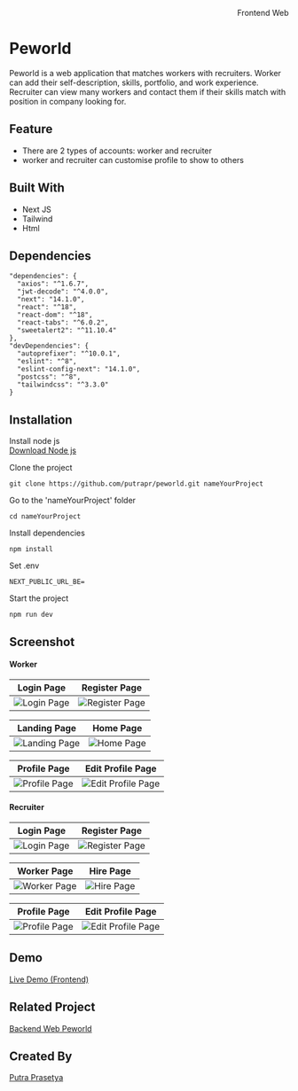 <p align="right">Frontend Web</p> 


# Peworld
Peworld is a web application that matches workers with recruiters. Worker can add their self-description, skills, portfolio, and work experience. Recruiter can view many workers and contact them if their skills match with position in company looking for.

## Feature
* There are 2 types of accounts: worker and recruiter
* worker and recruiter can customise profile to show to others

## Built With
* Next JS
* Tailwind
* Html

## Dependencies
```
"dependencies": {
  "axios": "^1.6.7",
  "jwt-decode": "^4.0.0",
  "next": "14.1.0",
  "react": "^18",
  "react-dom": "^18",
  "react-tabs": "^6.0.2",
  "sweetalert2": "^11.10.4"
},
"devDependencies": {
  "autoprefixer": "^10.0.1",
  "eslint": "^8",
  "eslint-config-next": "14.1.0",
  "postcss": "^8",
  "tailwindcss": "^3.3.0"
}
```

## Installation
Install node js  
[Download Node js](https://nodejs.org/en)

Clone the project
```
git clone https://github.com/putrapr/peworld.git nameYourProject
```

Go to the 'nameYourProject' folder
```
cd nameYourProject
```

Install dependencies
```
npm install
```

Set .env
```
NEXT_PUBLIC_URL_BE=
```

Start the project
```
npm run dev
```

## Screenshot
#### Worker
| Login Page | Register Page |
|------------|---------------|
|![Login Page](https://drive.google.com/uc?export=view&id=1gwlc-FYf-t3qw1ofFMjm03nEAF_TgKQ8) | ![Register Page](https://drive.google.com/uc?export=view&id=1OjTI4NmX_x50YSHDdhWUAIKpdIf8TRSj)|  

| Landing Page | Home Page |
|------------|---------------|
|![Landing Page](https://drive.google.com/uc?export=view&id=1H9yfOnYcobI1y8ZkfRnOTbgdEScNLN9x) | ![Home Page](https://drive.google.com/uc?export=view&id=1OSReYVktmYl_upBylX671L93ZjVCPE84)|  

| Profile Page | Edit Profile Page |
|------------|---------------|
|![Profile Page](https://drive.google.com/uc?export=view&id=1aqjNZC_rK0ecxSsUPqfSXFMtSo9vxanJ) | ![Edit Profile Page](https://drive.google.com/uc?export=view&id=1Q3-hAQjnl5jMyAcZr3Ds0FGaZTHpSjgn)|  



#### Recruiter
| Login Page | Register Page |
|------------|---------------|
|![Login Page](https://drive.google.com/uc?export=view&id=1XbOj-jurDMN-1lLjgJy45eGophlgwW4z) | ![Register Page](https://drive.google.com/uc?export=view&id=1_Z-dw9UHkZ6RdthmK2DD9PLNJgnczpYa)|  

| Worker Page | Hire Page |
|------------|---------------|
|![Worker Page](https://drive.google.com/uc?export=view&id=1eOu463QjOEJgW4yJUcV2gruUGEcxM82_) | ![Hire Page](https://drive.google.com/uc?export=view&id=1kfID0x-fM5ZLc5jxARmI-3juiOkDAInp)|  

| Profile Page | Edit Profile Page |
|------------|---------------|
|![Profile Page](https://drive.google.com/uc?export=view&id=1sjhjVJ2JDtFerUZ6aT-mZGrwPuaBfHBS) | ![Edit Profile Page](https://drive.google.com/uc?export=view&id=1Z2Lxt3K0Ug2-V7E1c6RJEYeIGjT5J-Pa)|  


## Demo
[Live Demo (Frontend)](https://peworld-putrapr.vercel.app)  

## Related Project
[Backend Web Peworld](https://github.com/putrapr/be-peworld)  

## Created By
[Putra Prasetya](https://github.com/putrapr)  
